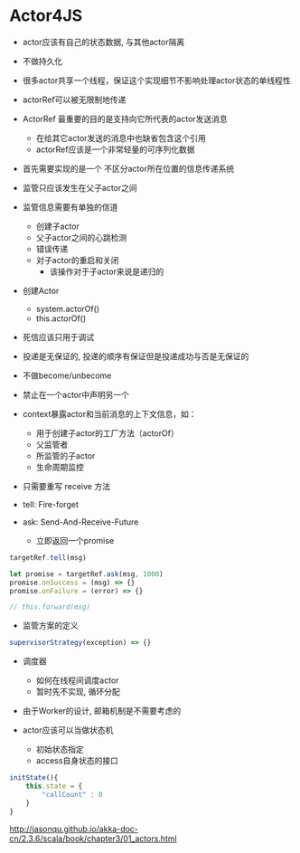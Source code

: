 # Actor4JS


- actor应该有自己的状态数据, 与其他actor隔离
- 不做持久化
- 很多actor共享一个线程，保证这个实现细节不影响处理actor状态的单线程性

- actorRef可以被无限制地传递
- ActorRef 最重要的目的是支持向它所代表的actor发送消息
    - 在给其它actor发送的消息中也缺省包含这个引用
    - actorRef应该是一个非常轻量的可序列化数据


- 首先需要实现的是一个 不区分actor所在位置的信息传递系统
- 监管只应该发生在父子actor之间
- 监管信息需要有单独的信道
    - 创建子actor
    - 父子actor之间的心跳检测
    - 错误传递
    - 对子actor的重启和关闭
        - 该操作对于子actor来说是递归的

- 创建Actor
    - system.actorOf()
    - this.actorOf()

- 死信应该只用于调试
- 投递是无保证的, 投递的顺序有保证但是投递成功与否是无保证的

- 不做become/unbecome

- 禁止在一个actor中声明另一个

- context暴露actor和当前消息的上下文信息，如：
    - 用于创建子actor的工厂方法（actorOf）
    - 父监管者
    - 所监管的子actor
    - 生命周期监控

- 只需要重写 receive 方法

- tell: Fire-forget
- ask: Send-And-Receive-Future
    - 立即返回一个promise

```javascript
targetRef.tell(msg)

let promise = targetRef.ask(msg, 1000)
promise.onSuccess = (msg) => {}
promise.onFailure = (error) => {}

// this.forward(msg)
```

- 监管方案的定义

```javascript
supervisorStrategy(exception) => {}
```

- 调度器
    - 如何在线程间调度actor
    - 暂时先不实现, 循环分配

- 由于Worker的设计, 邮箱机制是不需要考虑的

- actor应该可以当做状态机
    - 初始状态指定
    - access自身状态的接口

```javascript
initState(){
    this.state = {
        "callCount" : 0
    }
}
```

http://jasonqu.github.io/akka-doc-cn/2.3.6/scala/book/chapter3/01_actors.html
